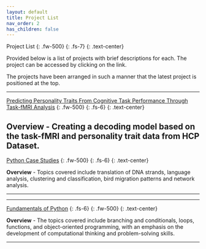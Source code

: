 ```yaml
---
layout: default
title: Project List
nav_order: 2
has_children: false
---
```


Project List
{: .fw-500}
{: .fs-7}
{: .text-center}

Provided below is a list of projects with brief descriptions for each. The project can be accessed by clicking on the link.

The projects have been arranged in such a manner that the latest project is positioned at the top.



---

[Predicting Personality Traits From Cognitive Task Performance Through Task-fMRI Analysis](https://github.com/raj-ch017/nma-project/blob/main/README.md)
{: .fw-500}
{: .fs-6}
{: .text-center}



**Overview** - Creating a decoding model based on the task-fMRI and personality trait data from HCP Dataset.
---

[Python Case Studies](https://raj-ch017.github.io/python-case-studies/intro.html)
{: .fw-500}
{: .fs-6}
{: .text-center}


**Overview** - Topics covered include translation of DNA strands, language analysis, clustering and classification, bird migration patterns and network analysis.

---

---

[Fundamentals of Python](https://raj-ch017.github.io/fundamentals-of-python/intro.html)
{: .fs-6}
{: .fw-500}
{: .text-center}


**Overview** - The topics covered include branching and conditionals, loops, functions, and object-oriented programming, with an emphasis on the development of computational thinking and problem-solving skills.


---
